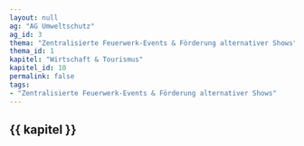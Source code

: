 ```yaml
---
layout: null
ag: "AG Umweltschutz"
ag_id: 3
thema: "Zentralisierte Feuerwerk-Events & Förderung alternativer Shows"
thema_id: 1
kapitel: "Wirtschaft & Tourismus"
kapitel_id: 10
permalink: false
tags:
- "Zentralisierte Feuerwerk-Events & Förderung alternativer Shows"
---
```


## {{ kapitel }}
